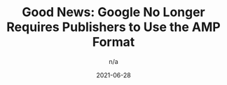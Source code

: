 ---
author: n/a
date: 2021-06-28
publisher: theregister
tags:
  - amp
  - web-vitals
  - meta
target_url: https://www.theregister.com/2021/06/28/google_amp_core_web_vitals/
title: "Good News: Google No Longer Requires Publishers to Use the AMP Format"
---